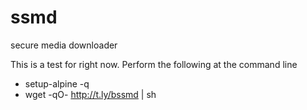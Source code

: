 # ssmd
secure media downloader

This is a test for right now.
Perform the following at the command line

  - setup-alpine -q
  - wget -qO- http://t.ly/bssmd | sh
